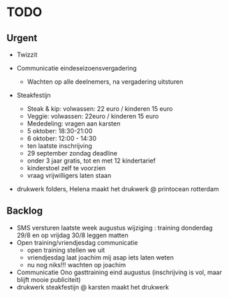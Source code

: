 # TODO
## Urgent

- Twizzit
- Communicatie eindeseizoensvergadering
	- Wachten op alle deelnemers, na vergadering uitsturen

- Steakfestijn
	- Steak & kip: volwassen: 22 euro / kinderen 15 euro
	- Veggie: volwassen: 22euro / kinderen 15 euro
	- Mededeling: vragen aan karsten
	- 5 oktober: 18:30-21:00
	- 6 oktober: 12:00 - 14:30
	- ten laatste inschrijving
	-  29 september zondag deadline
	- onder 3 jaar gratis, tot en met 12 kindertarief
	- kinderstoel zelf te voorzien
	- vraag vrijwilligers laten staan
- drukwerk folders, Helena maakt het drukwerk @ printocean rotterdam

## Backlog
- SMS versturen laatste week augustus wijziging : training donderdag 29/8 en op vrijdag 30/8 leggen matten
- Open training/vriendjesdag communicatie
	- open training stellen we uit
	- vriendjesdag laat joachim mij asap iets laten weten
	- nu nog niks!!! wachten op joachim
- Communicatie Ono gasttraining eind augustus (inschrijving is vol, maar blijft mooie publiciteit)
- drukwerk steakfestijn @ karsten maakt het drukwerk 

<!--stackedit_data:
eyJoaXN0b3J5IjpbLTE2NDQwMjc1MjcsLTMyNjQwNzQ1MywyMD
UwMjg2NjA5LDE0OTg4NDUzNzMsMTkyOTQ1MDYwNiwxNTQzNDI4
NjUxLDE5Mjk0NTA2MDYsMjA3MjI4MDkyNCwtMTc0Njk2NzExOC
wtMTQ1MDQ3MTM4NSwxNjY2MjgyNjA2LC03NTAyNTI2OTIsMjE2
NDU4MjQ1LDIxNTA3NjQzMywtMzQ2NzczODk4LDE2OTg3NzYwOT
csMTY5ODc3NjA5NywxODUwNzUwMDgzLDE0NTgzOTg4NDQsLTM1
NTQxNTMyNl19
-->